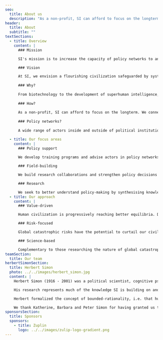 ```yaml
---
seo:
  title: About us
  description: "As a non-profit, SI can afford to focus on the longterm. We connect research with practice to support a risk- and resilience-focused multilateralism enhanced by science. Our tools, knowledge and community help international policy networks cope with complexity, uncertainty, competing objectives and the glut of information."
header:
  title: About
  subtitle: ""
textSections:
  - title: Overview
    content: |
      ### Mission		

      SI's mission is to increase the capacity of policy networks to anticipate global catastrophic risks and build resilience for civilization to flourish.

      ### Vision		

      At SI, we envision a flourishing civilization safeguarded by systems that mitigate global catastrophic risks.
      
      ### Why?
      
      From biotechnology to the development of superhuman intelligence, humanity is facing emerging challenges of unprecedented scale. The existence of future generations with lives worth living depends on our civilization’s ability to safeguard them from such global catastrophic risks. But the multilateralism needed to govern these low-probability, high-impact events is currently out of sight.
      
      ### How?
      
      As a non-profit, SI can afford to focus on the longterm. We connect research with practice to support a risk- and resilience-focused multilateralism enhanced by science. Our tools, knowledge and community help international policy networks cope with complexity, uncertainty, competing objectives and the glut of information. Based in Geneva, Switzerland, we support policy networks centered around the United Nations, the European Union and national governments to discreetly foster their cooperation with the future.
      
      ### Policy networks?		
      
      A wide range of actors inside and outside of political institutions contributes to the creation of policy, including elected officials, bureaucrats, academics, civil society, lobbyists and more. It is this co-creation process that SI seeks to support.		

  - title: Our focus areas
    content: |
      ### Policy support 
      
      We develop training programs and advise actors in policy networks with a focus on improving the collective capacity to exchange information and coordinate in a timely manner.

      ### Field-building

      We build research collaborations and strengthen policy decisions by coordinating a network of longtermist policy-makers and researchers who share knowledge and strategic insights.

      ### Research

      We seek to better understand policy-making by synthesising knowledge, formalizing system dynamics and empirically testing our hypotheses and tools for validity and usefulness.
  - title: Our approach
    content: |
      ### Value-driven

      Human civilization is progressively reaching better equilibria. Despite shocks, such as large-scale epidemics and world wars, people today are living longer and healthier than ever before. This progressive trend suggests that the future could be even better. We work to increase the chances of that happening.

      ### Risk-focused

      Global catastrophic risks have the potential to curtail our civilization's future and or reverse past progress. To build resilience to the most extreme shocks, humanity has to achieve resolute multilateral action. We support policy networks contributing to the governance of low-proability high-impact events.

      ### Science-based

      Complementary to those researching the nature of global catastrophic risks, we research the dynamics of the relevant policy networks. We unite knowledge on policy processes, human behaviour and extreme risks to test hypotheses for improving the relationship between research and policy to achieve resilience.
teamSection:
  title: Our team
herbertSimonSection:
  title: Herbert Simon
  photo: ../../images/herbert_simon.jpg
  content: |
    Herbert Simon (1916 - 2001) was a political scientist, cognitive psychologist, computer scientist and economist.

    His research represents much of the knowledge SI is building on and aims to contribute to.

    Herbert formalized the concept of bounded-rationality, i.e. that humans make decisions under uncertainty with cognitive constraints. In 1978, he received the Nobel Prize in Economics and a Turing Award in 1975. He is known for having seminally contributed to the fields of behavioural economics, public administration, complexity science and artificial intelligence.

    We thank Katherine, Barbara and Peter Simon for having granted us the honour of naming the Institute for Longterm Governance after their father.
sponsorsSection:
  title: Sponsors
  sponsors:
    - title: Zuplin
      logo: ../../images/zulip-logo-gradient.png
---
```

